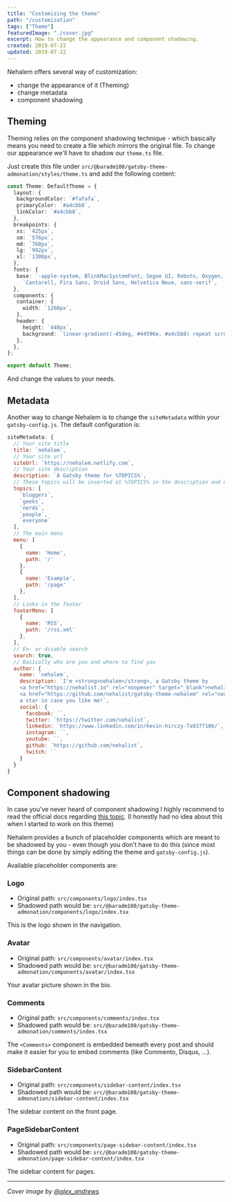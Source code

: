 ```yaml
---
title: "Customizing the theme"
path: "/customization"
tags: ["Theme"]
featuredImage: "./cover.jpg"
excerpt: How to change the appearance and component shadowing.
created: 2019-07-22
updated: 2019-07-22
---
```


Nehalem offers several way of customization:

- change the appearance of it (Theming)
- change metadata
- component shadowing

## Theming

Theming relies on the component shadowing technique - which basically means you need to create a file which mirrors the original file. To 
change our appearance we'll have to shadow our `theme.ts` file.

Just create this file under `src/@baradm100/gatsby-theme-admonation/styles/theme.ts` and add the following content:

```typescript jsx
const Theme: DefaultTheme = {
  layout: {
   backgroundColor: `#fafafa`,
   primaryColor: `#a4cbb8`,
   linkColor: `#a4cbb8`,
  },
  breakpoints: {
   xs: `425px`,
   sm: `576px`,
   md: `768px`,
   lg: `992px`,
   xl: `1300px`,
  },
  fonts: {
   base: `-apple-system, BlinkMacSystemFont, Segoe UI, Roboto, Oxygen, Ubuntu, ` +
     `Cantarell, Fira Sans, Droid Sans, Helvetica Neue, sans-serif`,
  },
  components: {
   container: {
     width: `1260px`,
   },
   header: {
     height: `440px`,
     background: `linear-gradient(-45deg, #44596e, #a4cbb8) repeat scroll 0 0 transparent`,
   },
  },
};

export default Theme;
```

And change the values to your needs.

## Metadata

Another way to change Nehalem is to change the `siteMetadata` within your `gatsby-config.js`. The default configuration is:

```javascript
siteMetadata: {
  // Your site title
  title: `nehalem`,
  // Your site url
  siteUrl: `https://nehalem.netlify.com`,
  // Your site description
  description: `A Gatsby theme for %TOPICS%`,
  // These topics will be inserted at %TOPICS% in the description and used for the Typed component
  topics: [
    `bloggers`,
    `geeks`,
    `nerds`,
    `people`,
    `everyone`
  ],
  // The main menu
  menu: [
    {
      name: 'Home',
      path: '/'
    },
    {
      name: 'Example',
      path: '/page'
    },
  ],
  // Links in the footer
  footerMenu: [
    {
      name: 'RSS',
      path: '/rss.xml'
    },
  ],
  // En- or disable search
  search: true,
  // Basically who are you and where to find you
  author: {
    name: `nehalem`,
    description: `I'm <strong>nehalem</strong>, a Gatsby theme by 
    <a href="https://nehalist.io" rel="noopener" target="_blank">nehalist.io</a>. Go get me on 
    <a href="https://github.com/nehalist/gatsby-theme-nehalem" rel="noopener" target="_blank">GitHub</a> and don't forget to leave
    a star in case you like me!`,
    social: {
      facebook: ``,
      twitter: `https://twitter.com/nehalist`,
      linkedin: `https://www.linkedin.com/in/kevin-hirczy-7a9377106/`,
      instagram: ``,
      youtube: ``,
      github: `https://github.com/nehalist`,
      twitch: ``
    }
  }
}
```

## Component shadowing

In case you've never heard of component shadowing I highly recommend to read the official 
docs regarding [this topic](https://www.gatsbyjs.org/blog/2019-04-29-component-shadowing/). (I honestly had no idea 
about this when I started to work on this theme)

Nehalem provides a bunch of placeholder components which are meant to be shadowed by you - even though you don't have to do this (since 
most things can be done by simply editing the theme and `gatsby-config.js`).

Available placeholder components are:

###  Logo

- Original path: `src/components/logo/index.tsx`
- Shadowed path would be: `src/@baradm100/gatsby-theme-admonation/components/logo/index.tsx`

This is the logo shown in the navigation.

### Avatar

- Original path: `src/components/avatar/index.tsx`
- Shadowed path would be: `src/@baradm100/gatsby-theme-admonation/components/avatar/index.tsx`

Your avatar picture shown in the bio.

### Comments

- Original path: `src/components/comments/index.tsx`
- Shadowed path would be: `src/@baradm100/gatsby-theme-admonation/comments/index.tsx`

The `<Comments>` component is embedded beneath every post and should make it easier for you to embed comments (like Commento, Disqus, ...).

### SidebarContent

- Original path: `src/components/sidebar-content/index.tsx`
- Shadowed path would be: `src/@baradm100/gatsby-theme-admonation/sidebar-content/index.tsx`

The sidebar content on the front page.

### PageSidebarContent

- Original path: `src/components/page-sidebar-content/index.tsx`
- Shadowed path would be: `src/@baradm100/gatsby-theme-admonation/page-sidebar-content/index.tsx`

The sidebar content for pages.

---

*Cover image by [@alex_andrews](https://unsplash.com/@alex_andrews)*

